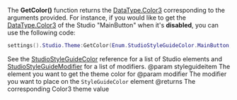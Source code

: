 The **GetColor()** function returns the [DataType.Color3](https://developer.roblox.com/search#stq=Color3) corresponding to the arguments provided. For instance, if you would like to get the [DataType.Color3](https://developer.roblox.com/search#stq=Color3) of the Studio "MainButton" when it's **disabled**, you can use the following code:

```lua
settings().Studio.Theme:GetColor(Enum.StudioStyleGuideColor.MainButton, Enum.StudioStyleGuideModifier.Disabled)
```

See the [StudioStyleGuideColor](https://developer.roblox.com/search#stq=StudioStyleGuideColor) reference for a list of Studio elements and [StudioStyleGuideModifier](https://developer.roblox.com/search#stq=StudioStyleGuideModifier) for a list of modifiers.
@param styleguideitem The element you want to get the theme color for
@param modifier The modifier you want to place on the `StyleGuideColor` element
@returns The corresponding Color3 theme value